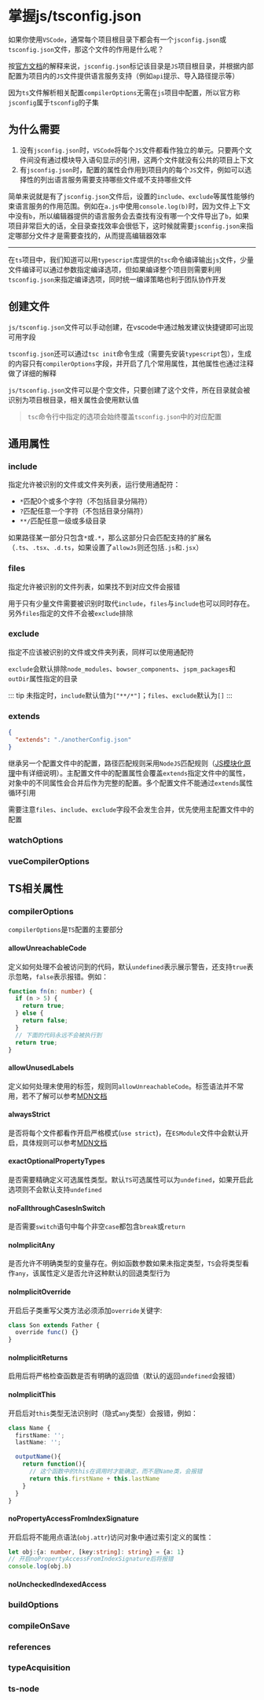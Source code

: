 # 掌握js/tsconfig.json

如果你使用`VSCode`，通常每个项目根目录下都会有一个`jsconfig.json`或`tsconfig.json`文件，那这个文件的作用是什么呢？

按[官方文档](https://code.visualstudio.com/docs/languages/jsconfig)的解释来说，`jsconfig.json`标记该目录是`JS`项目根目录，并根据内部配置为项目内的`JS`文件提供语言服务支持（例如`api`提示、导入路径提示等）

因为`ts`文件解析相关配置`compilerOptions`无需在`js`项目中配置，所以官方称`jsconfig`属于`tsconfig`的子集

## 为什么需要

1. 没有`jsconfig.json`时，`VSCode`将每个`JS`文件都看作独立的单元。只要两个文件间没有通过模块导入语句显示的引用，这两个文件就没有公共的项目上下文
2. 有`jsconfig.json`时，配置的属性会作用到项目内的每个`JS`文件，例如可以选择性的列出语言服务需要支持哪些文件或不支持哪些文件

简单来说就是有了`jsconfig.json`文件后，设置的`include`、`exclude`等属性能够约束语言服务的作用范围。例如在`a.js`中使用`console.log(b)`时，因为文件上下文中没有`b`，所以编辑器提供的语言服务会去查找有没有哪一个文件导出了`b`，如果项目非常巨大的话，全目录查找效率会很低下，这时候就需要`jsconfig.json`来指定哪部分文件才是需要查找的，从而提高编辑器效率

<hr />

在`ts`项目中，我们知道可以用`typescript`库提供的`tsc`命令编译输出`js`文件，少量文件编译可以通过参数指定编译选项，但如果编译整个项目则需要利用`tsconfig.json`来指定编译选项，同时统一编译策略也利于团队协作开发

## 创建文件

`js/tsconfig.json`文件可以手动创建，在vscode中通过触发建议快捷键即可出现可用字段

`tsconfig.json`还可以通过`tsc init`命令生成（需要先安装`typescript`包），生成的内容只有`compilerOptions`字段，并开启了几个常用属性，其他属性也通过注释做了详细的解释

`js/tsconfig.json`文件可以是个空文件，只要创建了这个文件，所在目录就会被识别为项目根目录，相关属性会使用默认值

> `tsc`命令行中指定的选项会始终覆盖`tsconfig.json`中的对应配置

## 通用属性

### include

指定允许被识别的文件或文件夹列表，运行使用通配符：

- `*`匹配0个或多个字符（不包括目录分隔符）
- `?`匹配任意一个字符（不包括目录分隔符）
- `**/`匹配任意一级或多级目录

如果路径某一部分只包含`*`或`.*`，那么这部分只会匹配支持的扩展名（`.ts`、`.tsx`、`.d.ts`，如果设置了`allowJs`则还包括`.js`和`.jsx`）

### files

指定允许被识别的文件列表，如果找不到对应文件会报错

用于只有少量文件需要被识别时取代`include`，`files`与`include`也可以同时存在。另外`files`指定的文件不会被`exclude`排除

### exclude

指定不应该被识别的文件或文件夹列表，同样可以使用通配符

`exclude`会默认排除`node_modules`、`bowser_components`、`jspm_packages`和`outDir`属性指定的目录

::: tip
未指定时，`include`默认值为`["**/*"]`；`files`、`exclude`默认为`[]`
:::

### extends

```json
{
  "extends": "./anotherConfig.json"
}
```

继承另一个配置文件中的配置，路径匹配规则采用`NodeJS`匹配规则（[JS模块化原理](/前端系列/工程化/JS模块化原理#模块匹配规则)中有详细说明）。主配置文件中的配置属性会覆盖`extends`指定文件中的属性，对象中的不同属性会合并后作为完整的配置。多个配置文件不能通过`extends`属性循环引用

需要注意`files`、`include`、`exclude`字段不会发生合并，优先使用主配置文件中的配置

### watchOptions

### vueCompilerOptions

## TS相关属性

### compilerOptions

`compilerOptions`是`TS`配置的主要部分

#### allowUnreachableCode

定义如何处理不会被访问到的代码，默认`undefined`表示展示警告，还支持`true`表示忽略，`false`表示报错。例如：

```ts
function fn(n: number) {
  if (n > 5) {
    return true;
  } else {
    return false;
  }
  // 下面的代码永远不会被执行到
  return true;
}
```

#### allowUnusedLabels

定义如何处理未使用的标签，规则同`allowUnreachableCode`。标签语法并不常用，若不了解可以参考[MDN文档](https://developer.mozilla.org/zh-CN/docs/Web/JavaScript/Reference/Statements/label)

#### alwaysStrict

是否将每个文件都看作开启严格模式(`use strict`)，在`ESModule`文件中会默认开启，具体规则可以参考[MDN文档](https://developer.mozilla.org/zh-CN/docs/Web/JavaScript/Reference/Strict_mode)

#### exactOptionalPropertyTypes

是否需要精确定义可选属性类型。默认`TS`可选属性可以为`undefined`，如果开启此选项则不会默认支持`undefined`

#### noFallthroughCasesInSwitch

是否需要`switch`语句中每个非空`case`都包含`break`或`return`

#### noImplicitAny

是否允许不明确类型的变量存在。例如函数参数如果未指定类型，`TS`会将类型看作`any`，该属性定义是否允许这种默认的回退类型行为

#### noImplicitOverride

开启后子类重写父类方法必须添加`override`关键字:

```ts
class Son extends Father {
  override func() {}
}
```

#### noImplicitReturns

启用后将严格检查函数是否有明确的返回值（默认的返回`undefined`会报错）

#### noImplicitThis

开启后对`this`类型无法识别时（隐式`any`类型）会报错，例如：

```ts
class Name {
  firstName: '';
  lastName: '';

  outputName(){
    return function(){
      // 这个函数中的this在调用时才能确定，而不是Name类，会报错
      return this.firstName + this.lastName
    }
  }
}
```

#### noPropertyAccessFromIndexSignature

开启后将不能用点语法(`obj.attr`)访问对象中通过索引定义的属性：

```ts
let obj:{a: number, [key:string]: string} = {a: 1}
// 开启noPropertyAccessFromIndexSignature后将报错
console.log(obj.b)
```

#### noUncheckedIndexedAccess



### buildOptions

### compileOnSave

### references

### typeAcquisition

### ts-node



